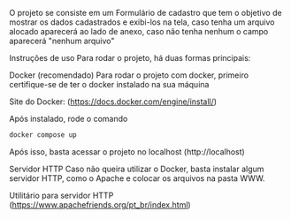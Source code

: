 O projeto se consiste em um Formulário de cadastro que tem o objetivo de mostrar os dados cadastrados e exibi-los na tela, caso tenha um arquivo alocado aparecerá ao lado de anexo, caso não tenha nenhum o campo aparecerá "nenhum arquivo"

Instruções de uso
Para rodar o projeto, há duas formas principais:

Docker (recomendado)
Para rodar o projeto com docker, primeiro certifique-se de ter o docker instalado na sua máquina

Site do Docker:
(https://docs.docker.com/engine/install/)

Após instalado, rode o comando
```sh
docker compose up
```

Após isso, basta acessar o projeto no localhost (http://localhost)

Servidor HTTP
Caso não queira utilizar o Docker, basta instalar algum servidor HTTP, como o Apache e colocar os arquivos na pasta WWW.

Utilitário para servidor HTTP (https://www.apachefriends.org/pt_br/index.html)
